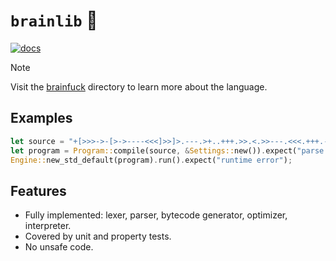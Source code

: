 # `brainlib` 🧠

[![docs](https://img.shields.io/badge/docs-passing-success)](https://tchojnacki.github.io/esolangs/brainlib)

> [!NOTE]  
> Visit the [brainfuck](../#readme) directory to learn more about the language.

## Examples

```Rust
let source = "+[>>>->-[>->----<<<]>>]>.---.>+..+++.>>.<.>>---.<<<.+++.------.<-.>>+.";
let program = Program::compile(source, &Settings::new()).expect("parse error");
Engine::new_std_default(program).run().expect("runtime error");
```

## Features

- Fully implemented: lexer, parser, bytecode generator, optimizer, interpreter.
- Covered by unit and property tests.
- No unsafe code.
